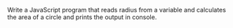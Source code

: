 Write a JavaScript program that reads radius from a variable and calculates the area of a circle and prints the output in console.
